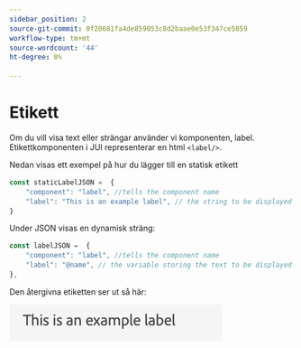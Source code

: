 ```yaml
---
sidebar_position: 2
source-git-commit: 0f20681fa4de859053c8d2baae0e53f347ce5859
workflow-type: tm+mt
source-wordcount: '44'
ht-degree: 0%

---
```



# Etikett

Om du vill visa text eller strängar använder vi komponenten, label.
Etikettkomponenten i JUI representerar en html `<label/>`.

Nedan visas ett exempel på hur du lägger till en statisk etikett

```js title="staticLabel.js"
const staticLabelJSON =  {
    "component": "label", //tells the component name
    "label": "This is an example label", // the string to be displayed
}
```

Under JSON visas en dynamisk sträng:

```js title="dynamicLabel.js"
const labelJSON =  {
    "component": "label", //tells the component name
    "label": "@name", // the variable storing the text to be displayed
},
```

Den återgivna etiketten ser ut så här:

![label](./imgs/label.png "Etikett")